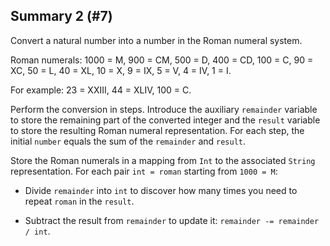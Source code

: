 ## Summary 2 (#7)

Convert a natural number into a number in the Roman numeral system.

Roman numerals:
1000 = M, 900 = CM, 500 = D, 400 = CD, 100 = C, 90 = XC,
50 = L, 40 = XL, 10 = X, 9 = IX, 5 = V, 4 = IV, 1 = I.

For example: 23 = XXIII, 44 = XLIV, 100 = C.

<div class="hint">

Perform the conversion in steps. Introduce the auxiliary `remainder`
variable to store the remaining part of the converted integer and the `result`
variable to store the resulting Roman numeral representation. For each step,
the initial `number` equals the sum of the `remainder` and `result`.

Store the Roman numerals in a mapping from `Int` to the associated `String`
representation. For each pair `int = roman` starting from `1000 = M`:

- Divide `remainder` into `int` to discover how many times you need to repeat
`roman` in the `result`.

- Subtract the result from `remainder` to update it: `remainder -= remainder /
int`.

</div>